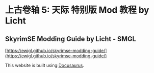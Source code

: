 # 上古卷轴 5: 天际 特别版 Mod 教程 by Licht

## SkyrimSE Modding Guide by Licht - SMGL

[https://ewigl.github.io/skyrimse-modding-guide/](https://ewigl.github.io/skyrimse-modding-guide/)

This website is built using [Docusaurus](https://docusaurus.io/).
